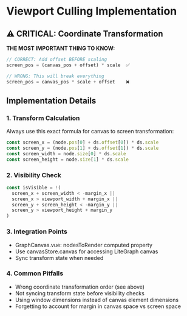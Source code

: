 # Viewport Culling Implementation

## ⚠️ CRITICAL: Coordinate Transformation

**THE MOST IMPORTANT THING TO KNOW:**
```typescript
// CORRECT: Add offset BEFORE scaling
screen_pos = (canvas_pos + offset) * scale  ✅

// WRONG: This will break everything
screen_pos = canvas_pos * scale + offset    ❌
```

## Implementation Details

### 1. Transform Calculation
Always use this exact formula for canvas to screen transformation:
```typescript
const screen_x = (node.pos[0] + ds.offset[0]) * ds.scale
const screen_y = (node.pos[1] + ds.offset[1]) * ds.scale
const screen_width = node.size[0] * ds.scale
const screen_height = node.size[1] * ds.scale
```

### 2. Visibility Check
```typescript
const isVisible = !(
  screen_x + screen_width < -margin_x ||
  screen_x > viewport_width + margin_x ||
  screen_y + screen_height < -margin_y ||
  screen_y > viewport_height + margin_y
)
```

### 3. Integration Points
- GraphCanvas.vue: nodesToRender computed property
- Use canvasStore.canvas for accessing LiteGraph canvas
- Sync transform state when needed

### 4. Common Pitfalls
- Wrong coordinate transformation order (see above)
- Not syncing transform state before visibility checks
- Using window dimensions instead of canvas element dimensions
- Forgetting to account for margin in canvas space vs screen space